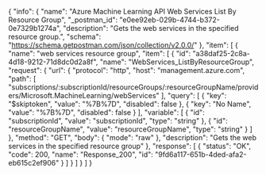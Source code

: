 {
  "info": {
    "name": "Azure Machine Learning API Web Services List By Resource Group",
    "_postman_id": "e0ee92eb-029b-4744-b372-0e7329b1274a",
    "description": "Gets the web services in the specified resource group.",
    "schema": "https://schema.getpostman.com/json/collection/v2.0.0/"
  },
  "item": [
    {
      "name": "web services resource group",
      "item": [
        {
          "id": "a38daf25-2c8a-4d18-9212-71d8dc0d2a8f",
          "name": "WebServices_ListByResourceGroup",
          "request": {
            "url": {
              "protocol": "http",
              "host": "management.azure.com",
              "path": [
                "subscriptions/:subscriptionId/resourceGroups/:resourceGroupName/providers/Microsoft.MachineLearning/webServices"
              ],
              "query": [
                {
                  "key": "$skiptoken",
                  "value": "%7B%7D",
                  "disabled": false
                },
                {
                  "key": "No Name",
                  "value": "%7B%7D",
                  "disabled": false
                }
              ],
              "variable": [
                {
                  "id": "subscriptionId",
                  "value": "subscriptionId",
                  "type": "string"
                },
                {
                  "id": "resourceGroupName",
                  "value": "resourceGroupName",
                  "type": "string"
                }
              ]
            },
            "method": "GET",
            "body": {
              "mode": "raw"
            },
            "description": "Gets the web services in the specified resource group"
          },
          "response": [
            {
              "status": "OK",
              "code": 200,
              "name": "Response_200",
              "id": "9fd6a117-651b-4ded-afa2-eb615c2ef906"
            }
          ]
        }
      ]
    }
  ]
}